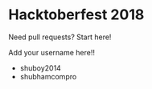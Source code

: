# Hacktoberfest 2018
Need pull requests? Start here!

Add your username here!!
- shuboy2014
- shubhamcompro
